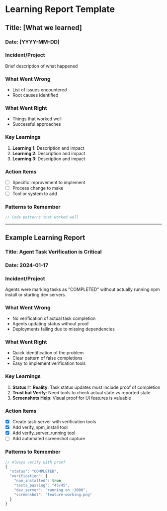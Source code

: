 # Learning Report Template

## Title: [What we learned]

### Date: [YYYY-MM-DD]

### Incident/Project
Brief description of what happened

### What Went Wrong
- List of issues encountered
- Root causes identified

### What Went Right
- Things that worked well
- Successful approaches

### Key Learnings
1. **Learning 1**: Description and impact
2. **Learning 2**: Description and impact
3. **Learning 3**: Description and impact

### Action Items
- [ ] Specific improvement to implement
- [ ] Process change to make
- [ ] Tool or system to add

### Patterns to Remember
```typescript
// Code patterns that worked well
```

---

## Example Learning Report

### Title: Agent Task Verification is Critical

### Date: 2024-01-17

### Incident/Project
Agents were marking tasks as "COMPLETED" without actually running npm install or starting dev servers.

### What Went Wrong
- No verification of actual task completion
- Agents updating status without proof
- Deployments failing due to missing dependencies

### What Went Right
- Quick identification of the problem
- Clear pattern of false completions
- Easy to implement verification tools

### Key Learnings
1. **Status != Reality**: Task status updates must include proof of completion
2. **Trust but Verify**: Need tools to check actual state vs reported state
3. **Screenshots Help**: Visual proof for UI features is valuable

### Action Items
- [x] Create task-server with verification tools
- [x] Add verify_npm_install tool
- [x] Add verify_server_running tool
- [ ] Add automated screenshot capture

### Patterns to Remember
```typescript
// Always verify with proof
{
  "status": "COMPLETED",
  "verification": {
    "npm_installed": true,
    "tests_passing": "45/45",
    "dev_server": "running on :3000",
    "screenshot": "feature-working.png"
  }
}
```
